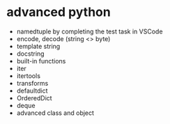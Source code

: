 # advanced python
- namedtuple by completing the test task in VSCode
- encode, decode (string <> byte)
- template string
- docstring
- built-in functions
- iter
- itertools
- transforms
- defaultdict
- OrderedDict
- deque
- advanced class and object